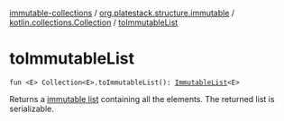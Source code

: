 [immutable-collections](../../index.md) / [org.platestack.structure.immutable](../index.md) / [kotlin.collections.Collection](index.md) / [toImmutableList](.)

# toImmutableList

`fun <E> Collection<E>.toImmutableList(): `[`ImmutableList`](../-immutable-list.md)`<E>`

Returns a [immutable list](../-immutable-list.md) containing all the elements. The returned list is serializable.

